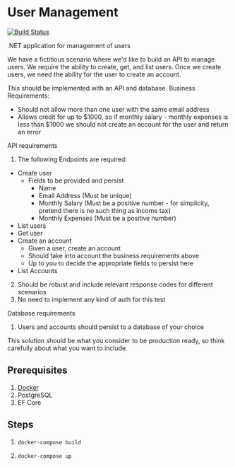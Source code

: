 # User Management
[![Build Status](https://travis-ci.com/zzjrzz/UserManagement.svg?branch=master)](https://travis-ci.com/zzjrzz/UserManagement)

.NET application for management of users

We have a fictitious scenario where we'd like to build an API to manage users. We require
the ability to create, get, and list users. Once we create users, we need the ability for the user to
create an account.

This should be implemented with an API and database.
Business Requirements:
- Should not allow more than one user with the same email address
- Allows credit for up to $1000, so if monthly salary - monthly expenses is less than $1000 we should not create an account for the user and return an error

API requirements
1. The following Endpoints are required:
- Create user
  - Fields to be provided and persist
    - Name
    - Email Address (Must be unique)
    - Monthly Salary (Must be a positive number - for simplicity, pretend there is no such thing as income tax)
    - Monthly Expenses (Must be a positive number)
- List users
- Get user
- Create an account
  - Given a user, create an account
  - Should take into account the business requirements above
  - Up to you to decide the appropriate fields to persist here
- List Accounts
2. Should be robust and include relevant response codes for different scenarios
3. No need to implement any kind of auth for this test

Database requirements
1. Users and accounts should persist to a database of your choice

This solution should be what you consider to be production ready, so think carefully about what you
want to include.

## Prerequisites
1. [Docker](https://www.docker.com/)
2. PostgreSQL
3. EF Core

## Steps
1. `docker-compose build`

2. `docker-compose up`

